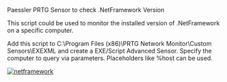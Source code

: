 Paessler PRTG Sensor to check .NetFramework Version

This script could be used to monitor the installed version of .NetFramework on a specific computer.

Add this script to C:\Program Files (x86)\PRTG Network Monitor\Custom Sensors\EXEXML and create a EXE/Script Advanced Sensor.
Specify the computer to query via parameters. Placeholders like %host can be used.

<a href="https://ibb.co/mTXKwM0"><img src="https://i.ibb.co/bm2VZ8F/netframework.png" alt="netframework" border="0"></a>
